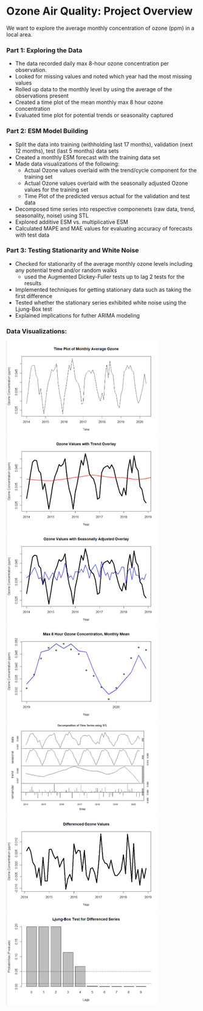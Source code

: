 # Ozone Air Quality: Project Overview

We want to explore the average monthly concentration of ozone (ppm) in a local area.

### Part 1: Exploring the Data
* The data recorded daily max 8-hour ozone concentration per observation.
* Looked for missing values and noted which year had the most missing values
* Rolled up data to the monthly level by using the average of the observations present
* Created a time plot of the mean monthly max 8 hour ozone concentration
* Evaluated time plot for potential trends or seasonality captured

### Part 2: ESM Model Building
* Split the data into training (withholding last 17 months), validation (next 12 months), test (last 5 months) data sets
* Created a monthly ESM forecast with the training data set
* Made data visualizations of the following:
  * Actual Ozone values overlaid with the trend/cycle component for the training set
  * Actual Ozone values overlaid with the seasonally adjusted Ozone values for the training set
  * Time Plot of the predicted versus actual for the validation and test data
* Decomposed time series into respective componenets (raw data, trend, seasonality, noise) using STL
* Explored additive ESM vs. multiplicative ESM
* Calculated MAPE and MAE values for evaluating accuracy of forecasts with test data

### Part 3: Testing Stationarity and White Noise
* Checked for stationarity of the average monthly ozone levels including any potential trend and/or random walks
  * used the Augmented Dickey-Fuller tests up to lag 2 tests for the results
* Implemented techniques for getting stationary data such as taking the first difference
* Tested whether the stationary series exhibited white noise using the Ljung-Box test
* Explained implications for futher ARIMA modeling

### Data Visualizations:
<img src="images/time_plot_monthly_data.png" width=400> <img src="images/trend_overlay.png" width=400>
<img src="images/seasonally_adjusted.png" width=400>
<img src="images/predicted_actual_overlay.png" width=400>
<img src="images/STL_decomp.png" width=400>
<img src="images/differenced_ts.png" width=400>
<img src="images/Ljung_Box.png" width=400>
